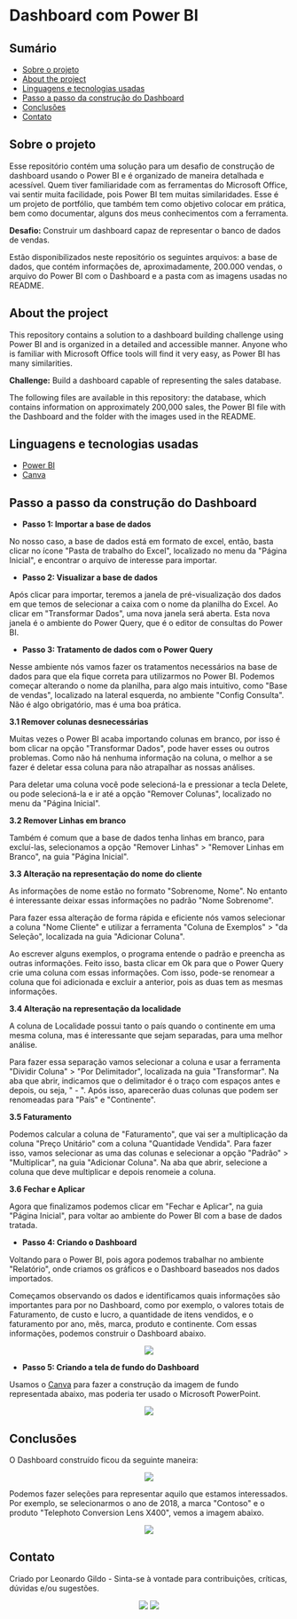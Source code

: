 # Dashboard com Power BI 
## Sumário

* [Sobre o projeto](#sobre-o-projeto)
* [About the project](#about-the-project)
* [Linguagens e tecnologias usadas](#linguagens-e-tecnologias-usadas)
* [Passo a passo da construção do Dashboard](#passo-a-passo-da-construção-do-dashboard)
* [Conclusões](#conclusões)
* [Contato](#contato)

## Sobre o projeto

Esse repositório contém uma solução para um desafio de construção de dashboard usando o Power BI e é organizado de maneira detalhada e acessível. Quem tiver familiaridade com as ferramentas do Microsoft Office, vai sentir muita facilidade, pois Power BI tem muitas similaridades. Esse é um projeto de portfólio, que também tem como objetivo colocar em prática, bem como documentar, alguns dos meus conhecimentos com a ferramenta.

**Desafio:** Construir um dashboard capaz de representar o banco de dados de vendas.

Estão disponibilizados neste repositório os seguintes arquivos: a base de dados, que contém informações de, aproximadamente, 200.000 vendas, o arquivo do Power BI com o Dashboard e a pasta com as imagens usadas no README.

## About the project

This repository contains a solution to a dashboard building challenge using Power BI and is organized in a detailed and accessible manner. Anyone who is familiar with Microsoft Office tools will find it very easy, as Power BI has many similarities.

**Challenge:** Build a dashboard capable of representing the sales database.

The following files are available in this repository: the database, which contains information on approximately 200,000 sales, the Power BI file with the Dashboard and the folder with the images used in the README.

## Linguagens e tecnologias usadas

* [Power BI](https://powerbi.microsoft.com/pt-br/)
* [Canva](https://www.canva.com/)

## Passo a passo da construção do Dashboard

* **Passo 1: Importar a base de dados**

No nosso caso, a base de dados está em formato de excel, então, basta clicar no ícone "Pasta de trabalho do Excel", localizado no menu da "Página Inicial", e encontrar o arquivo de interesse para importar.

* **Passo 2: Visualizar a base de dados**

Após clicar para importar, teremos a janela de pré-visualização dos dados em que temos de selecionar a caixa com o nome da planilha do Excel. Ao clicar em "Transformar Dados", uma nova janela será aberta. Esta nova janela é o ambiente do Power Query, que é o editor de consultas do Power BI.

* **Passo 3: Tratamento de dados com o Power Query**

Nesse ambiente nós vamos fazer os tratamentos necessários na base de dados para que ela fique correta para utilizarmos no Power BI. Podemos começar alterando o nome da planilha, para algo mais intuitivo, como "Base de vendas", localizado na lateral esquerda, no ambiente "Config Consulta". Não é algo obrigatório, mas é uma boa prática.

**3.1 Remover colunas desnecessárias**

Muitas vezes o Power BI acaba importando colunas em branco, por isso é bom clicar na opção "Transformar Dados", pode haver esses ou outros problemas. Como não há nenhuma informação na coluna, o melhor a se fazer é deletar essa coluna para não atrapalhar as nossas análises.

Para deletar uma coluna você pode selecioná-la e pressionar a
tecla Delete, ou pode selecioná-la e ir até a opção "Remover
Colunas", localizado no menu da "Página Inicial".

**3.2 Remover Linhas em branco**

Também é comum que a base de dados tenha linhas em branco, para excluí-las, selecionamos a opção "Remover Linhas" > "Remover Linhas em Branco", na guia "Página Inicial".

**3.3 Alteração na representação do nome do cliente**

As informações de nome estão no formato "Sobrenome, Nome". No entanto é interessante deixar essas informações no padrão "Nome Sobrenome".

Para fazer essa alteração de forma rápida e eficiente nós vamos selecionar a coluna "Nome Cliente" e utilizar a ferramenta "Coluna de Exemplos" > "da Seleção", localizada na guia "Adicionar Coluna". 

Ao escrever alguns exemplos, o programa entende o padrão e preencha as outras informações. Feito isso, basta clicar em Ok para que o Power Query crie uma coluna com essas informações. Com isso, pode-se renomear a coluna que foi adicionada e excluir a anterior, pois as duas tem as mesmas informações.

**3.4 Alteração na representação da localidade**

A coluna de Localidade possui tanto o país quando o continente em uma mesma coluna, mas é interessante que sejam separadas, para uma melhor análise.

Para fazer essa separação vamos selecionar a coluna e usar a ferramenta "Dividir Coluna" > "Por Delimitador", localizada na guia "Transformar". Na aba que abrir, indicamos que o delimitador é o traço com espaços antes e depois, ou seja, " - ". Após isso, aparecerão duas colunas que podem ser renomeadas para "País" e "Continente".

**3.5 Faturamento**

Podemos calcular a coluna de "Faturamento", que vai ser a
multiplicação da coluna "Preço Unitário" com a
coluna "Quantidade Vendida". Para fazer isso, vamos selecionar as uma das colunas e selecionar a opção "Padrão" > "Multiplicar", na guia "Adicionar Coluna". Na aba que abrir, selecione a coluna que deve multiplicar e depois renomeie a coluna.

**3.6 Fechar e Aplicar**

Agora que finalizamos podemos clicar em "Fechar e Aplicar", na guia "Página Inicial", para voltar ao ambiente do Power BI com a base de dados tratada.

* **Passo 4: Criando o Dashboard**

Voltando para o Power BI, pois agora podemos trabalhar no ambiente "Relatório", onde criamos os gráficos e o Dashboard baseados nos dados importados. 

Começamos observando os dados e identificamos quais informações são importantes para por no Dashboard, como por exemplo, o valores totais de Faturamento, de custo e lucro, a quantidade de itens vendidos, e o faturamento por ano, mês, marca, produto e continente. Com essas informações, podemos construir o Dashboard abaixo.

<div  align="center"> 
  <img src="imagens/Dashboard de Vendas - Sem a imagem de fundo.png">
</div>

* **Passo 5: Criando a tela de fundo do Dashboard**

Usamos o [Canva](https://www.canva.com/design/DAFX0ukBc2A/jL29j0Qb_z62u_MPSdnkAA/view?utm_content=DAFX0ukBc2A&utm_campaign=designshare&utm_medium=link2&utm_source=sharebutton) para fazer a construção da imagem de fundo representada abaixo, mas poderia ter usado o Microsoft PowerPoint.

<div  align="center"> 
  <img src="imagens/Imagem de Fundo.png">
</div>

## Conclusões

O Dashboard construído ficou da seguinte maneira:

<div  align="center"> 
  <img src="imagens/Dashboard de Vendas - Finalizado.png">
</div>


Podemos fazer seleções para representar aquilo que estamos interessados. Por exemplo, se selecionarmos o ano de 2018, a marca "Contoso" e o produto "Telephoto Conversion Lens X400", vemos a imagem abaixo.

<div  align="center"> 
  <img src="imagens/Dashboard de Vendas - Finalizado com seleção.png">
</div>


## Contato

Criado por Leonardo Gildo - Sinta-se à vontade para contribuições, críticas, dúvidas e/ou sugestões.

<div  align="center"> 
  <a href="https://www.linkedin.com/in/leonardo-gildo-a80334304?lipi=urn%3Ali%3Apage%3Ad_flagship3_profile_view_base_contact_details%3Bd2bEXQV5TuS0Cc2AeutO%2FQ%3D%3D" target="_blank"><img src="https://img.shields.io/badge/-LinkedIn-%230077B5?style=for-the-badge&logo=linkedin&logoColor=white" target="_blank"></a> 
  <a href = "leo.marketing.brum@gmail.com"><img src="https://img.shields.io/badge/Gmail-D14836?style=for-the-badge&logo=gmail&logoColor=white" target="_blank"></a>
</div>
